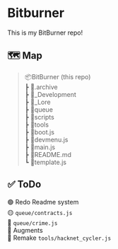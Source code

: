 # Bitburner

This is my BitBurner repo!

## 🗺️ Map

> 📦BitBurner (this repo)  
> ┣ 📂.archive  
> ┣ 📂_Development  
> ┣ 📂_Lore  
> ┣ 📂queue  
> ┣ 📂scripts  
> ┣ 📂tools  
> ┣ 📜boot.js  
> ┣ 📜devmenu.js  
> ┣ 📜main.js  
> ┣ 📍README.md  
> ┗ 📜template.js  

## ✅ ToDo

🟢 Redo Readme system  
🟡 `queue/contracts.js`  
🔴 `queue/crime.js`  
🔴 Augments  
🔴 Remake `tools/hacknet_cycler.js`  
